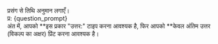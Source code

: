 प्रसंग से तिथि अनुमान लगाएँ।  
प्र: {question_prompt}  
अंत में, आपको **इस प्रकार "उत्तर:" टाइप करना आवश्यक है, फिर आपको **केवल अंतिम उत्तर (विकल्प का अक्षर) प्रिंट करना आवश्यक है।